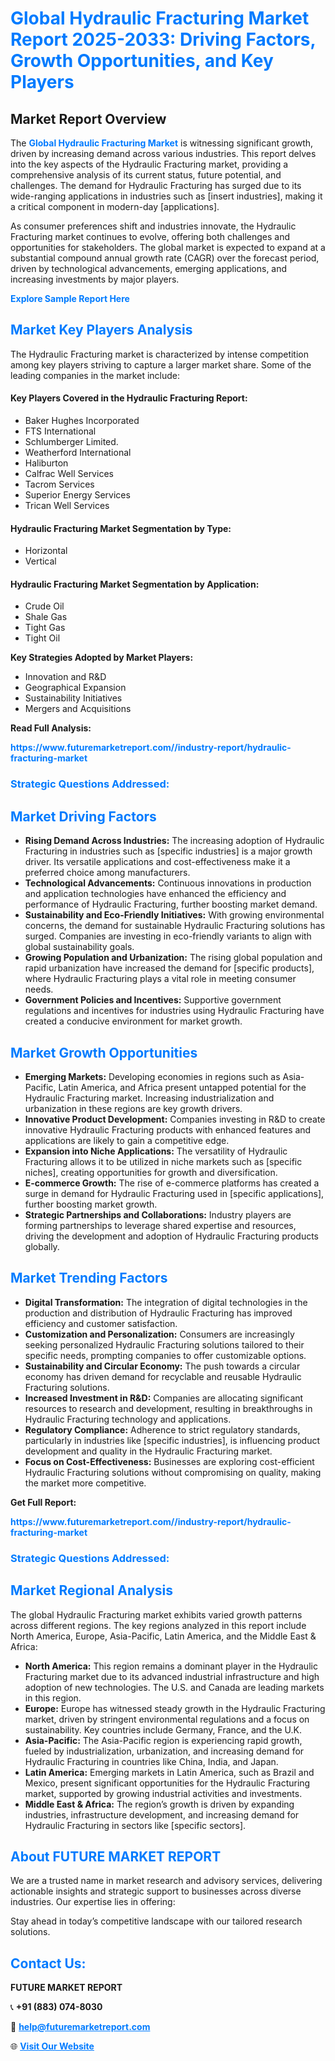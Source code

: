 <h1 style="color: #007BFF;">Global Hydraulic Fracturing Market Report 2025-2033: Driving Factors, Growth Opportunities, and Key Players</h1>

<section id="overview">
<h2>Market Report Overview</h2>
<p>The <a href="https://www.futuremarketreport.com//industry-report/hydraulic-fracturing-market" style="color: #007BFF; text-decoration: none;"><strong>Global Hydraulic Fracturing Market</strong></a> is witnessing significant growth, driven by increasing demand across various industries. This report delves into the key aspects of the Hydraulic Fracturing market, providing a comprehensive analysis of its current status, future potential, and challenges. The demand for Hydraulic Fracturing has surged due to its wide-ranging applications in industries such as [insert industries], making it a critical component in modern-day [applications].</p>
<p>As consumer preferences shift and industries innovate, the Hydraulic Fracturing market continues to evolve, offering both challenges and opportunities for stakeholders. The global market is expected to expand at a substantial compound annual growth rate (CAGR) over the forecast period, driven by technological advancements, emerging applications, and increasing investments by major players.</p>
</section>

<section id="overview">
<p><a href="https://www.futuremarketreport.com//request-sample/reportId=92059" style="color: #007BFF; text-decoration: none;"><strong>Explore Sample Report Here</strong></a></p>
</section>

<section id="key-players">
<h2 style="color: #007BFF;">Market Key Players Analysis</h2>
<p>The Hydraulic Fracturing market is characterized by intense competition among key players striving to capture a larger market share. Some of the leading companies in the market include:</p>
<h4>Key Players Covered in the Hydraulic Fracturing Report:</h4>
<ul><li>Baker Hughes Incorporated</li><li>FTS International</li><li>Schlumberger Limited.</li><li>Weatherford International</li><li>Haliburton</li><li>Calfrac Well Services</li><li>Tacrom Services</li><li>Superior Energy Services</li><li>Trican Well Services</li></ul>
<h4>Hydraulic Fracturing Market Segmentation by Type:</h4>
<ul><li>Horizontal</li><li>Vertical</li></ul>

<h4>Hydraulic Fracturing Market Segmentation by Application:</h4>
<ul><li>Crude Oil</li><li>Shale Gas</li><li>Tight Gas</li><li>Tight Oil</li></ul>
<p><strong>Key Strategies Adopted by Market Players:</strong></p>
<ul>
<li>Innovation and R&D</li>
<li>Geographical Expansion</li>
<li>Sustainability Initiatives</li>
<li>Mergers and Acquisitions</li>
</ul>
</section>

<section>
<p><strong>Read Full Analysis: </strong></p><a href="https://www.futuremarketreport.com//industry-report/hydraulic-fracturing-market" style="color: #007BFF; text-decoration: none;"><strong>https://www.futuremarketreport.com//industry-report/hydraulic-fracturing-market</strong></a>
<h3 style="color: #007BFF;">Strategic Questions Addressed:</h3>
</section>

<section id="driving-factors">
<h2 style="color: #007BFF;">Market Driving Factors</h2>
<ul>
<li><strong>Rising Demand Across Industries:</strong> The increasing adoption of Hydraulic Fracturing in industries such as [specific industries] is a major growth driver. Its versatile applications and cost-effectiveness make it a preferred choice among manufacturers.</li>
<li><strong>Technological Advancements:</strong> Continuous innovations in production and application technologies have enhanced the efficiency and performance of Hydraulic Fracturing, further boosting market demand.</li>
<li><strong>Sustainability and Eco-Friendly Initiatives:</strong> With growing environmental concerns, the demand for sustainable Hydraulic Fracturing solutions has surged. Companies are investing in eco-friendly variants to align with global sustainability goals.</li>
<li><strong>Growing Population and Urbanization:</strong> The rising global population and rapid urbanization have increased the demand for [specific products], where Hydraulic Fracturing plays a vital role in meeting consumer needs.</li>
<li><strong>Government Policies and Incentives:</strong> Supportive government regulations and incentives for industries using Hydraulic Fracturing have created a conducive environment for market growth.</li>
</ul>
</section>

<section id="growth-opportunities">
<h2 style="color: #007BFF;">Market Growth Opportunities</h2>
<ul>
<li><strong>Emerging Markets:</strong> Developing economies in regions such as Asia-Pacific, Latin America, and Africa present untapped potential for the Hydraulic Fracturing market. Increasing industrialization and urbanization in these regions are key growth drivers.</li>
<li><strong>Innovative Product Development:</strong> Companies investing in R&D to create innovative Hydraulic Fracturing products with enhanced features and applications are likely to gain a competitive edge.</li>
<li><strong>Expansion into Niche Applications:</strong> The versatility of Hydraulic Fracturing allows it to be utilized in niche markets such as [specific niches], creating opportunities for growth and diversification.</li>
<li><strong>E-commerce Growth:</strong> The rise of e-commerce platforms has created a surge in demand for Hydraulic Fracturing used in [specific applications], further boosting market growth.</li>
<li><strong>Strategic Partnerships and Collaborations:</strong> Industry players are forming partnerships to leverage shared expertise and resources, driving the development and adoption of Hydraulic Fracturing products globally.</li>
</ul>
</section>

<section id="trending-factors">
<h2 style="color: #007BFF;">Market Trending Factors</h2>
<ul>
<li><strong>Digital Transformation:</strong> The integration of digital technologies in the production and distribution of Hydraulic Fracturing has improved efficiency and customer satisfaction.</li>
<li><strong>Customization and Personalization:</strong> Consumers are increasingly seeking personalized Hydraulic Fracturing solutions tailored to their specific needs, prompting companies to offer customizable options.</li>
<li><strong>Sustainability and Circular Economy:</strong> The push towards a circular economy has driven demand for recyclable and reusable Hydraulic Fracturing solutions.</li>
<li><strong>Increased Investment in R&D:</strong> Companies are allocating significant resources to research and development, resulting in breakthroughs in Hydraulic Fracturing technology and applications.</li>
<li><strong>Regulatory Compliance:</strong> Adherence to strict regulatory standards, particularly in industries like [specific industries], is influencing product development and quality in the Hydraulic Fracturing market.</li>
<li><strong>Focus on Cost-Effectiveness:</strong> Businesses are exploring cost-efficient Hydraulic Fracturing solutions without compromising on quality, making the market more competitive.</li>
</ul>
</section>

<section>
<p><strong>Get Full Report: </strong></p><a href="https://www.futuremarketreport.com//industry-report/hydraulic-fracturing-market" style="color: #007BFF; text-decoration: none;"><strong>https://www.futuremarketreport.com//industry-report/hydraulic-fracturing-market</strong></a>
<h3 style="color: #007BFF;">Strategic Questions Addressed:</h3>
</section>


<section id="regional-analysis">
<h2 style="color: #007BFF;">Market Regional Analysis</h2>
<p>The global Hydraulic Fracturing market exhibits varied growth patterns across different regions. The key regions analyzed in this report include North America, Europe, Asia-Pacific, Latin America, and the Middle East & Africa:</p>
<ul>
<li><strong>North America:</strong> This region remains a dominant player in the Hydraulic Fracturing market due to its advanced industrial infrastructure and high adoption of new technologies. The U.S. and Canada are leading markets in this region.</li>
<li><strong>Europe:</strong> Europe has witnessed steady growth in the Hydraulic Fracturing market, driven by stringent environmental regulations and a focus on sustainability. Key countries include Germany, France, and the U.K.</li>
<li><strong>Asia-Pacific:</strong> The Asia-Pacific region is experiencing rapid growth, fueled by industrialization, urbanization, and increasing demand for Hydraulic Fracturing in countries like China, India, and Japan.</li>
<li><strong>Latin America:</strong> Emerging markets in Latin America, such as Brazil and Mexico, present significant opportunities for the Hydraulic Fracturing market, supported by growing industrial activities and investments.</li>
<li><strong>Middle East & Africa:</strong> The region’s growth is driven by expanding industries, infrastructure development, and increasing demand for Hydraulic Fracturing in sectors like [specific sectors].</li>
</ul>
</section>

<footer>
<h2 style="color: #007BFF;">About FUTURE MARKET REPORT</h2>
<p>We are a trusted name in market research and advisory services, delivering actionable insights and strategic support to businesses across diverse industries. Our expertise lies in offering:</p>

<p>Stay ahead in today’s competitive landscape with our tailored research solutions.</p>

<h2 style="color: #007BFF;">Contact Us:</h2>
<p><strong>FUTURE MARKET REPORT</strong></p>
<p>📞 <strong>+91 (883) 074-8030</strong></p>
<p>📧 <strong><a href="mailto:help@futuremarketreport.com" style="color: #007BFF;">help@futuremarketreport.com</a></strong></p>
<p>🌐 <strong><a href="https://www.futuremarketreport.com/" style="color: #007BFF;">Visit Our Website</a></strong></p>
</footer>